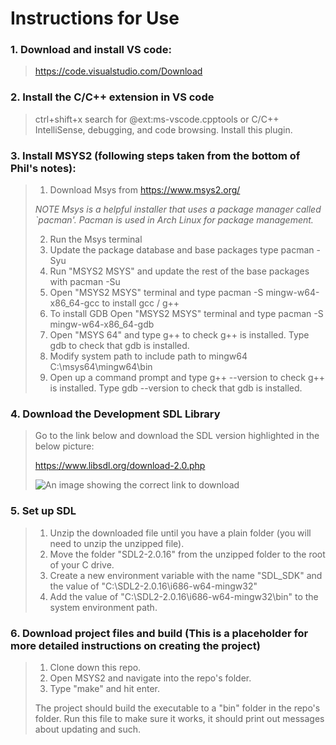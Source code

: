 # Instructions for Use

### 1. Download and install VS code:
> https://code.visualstudio.com/Download

### 2. Install the C/C++ extension in VS code 
> ctrl+shift+x search for @ext:ms-vscode.cpptools or C/C++ IntelliSense, debugging, and code browsing. Install this plugin.

### 3. Install MSYS2 (following steps taken from the bottom of Phil's notes):
> 1. Download Msys from https://www.msys2.org/
>
> *NOTE Msys is a helpful installer that uses a package manager called `pacman'. Pacman is used in Arch Linux for package management.*
>
> 2. Run the Msys terminal
> 3. Update the package database and base packages type pacman -Syu
> 4. Run "MSYS2 MSYS" and update the rest of the base packages with pacman -Su
> 5. Open "MSYS2 MSYS" terminal and type pacman -S mingw-w64-x86_64-gcc to install gcc / g++
> 6. To install GDB Open "MSYS2 MSYS" terminal and type pacman -S mingw-w64-x86_64-gdb
> 7. Open "MSYS 64" and type g++ to check g++ is installed. Type gdb to check that gdb is installed.
> 8. Modify system path to include path to mingw64 C:\msys64\mingw64\bin
> 9. Open up a command prompt and type g++ --version to check g++ is installed. Type gdb --version to check that gdb is installed.
 
### 4. Download the Development SDL Library
> Go to the link below and download the SDL version highlighted in the below picture:
> 
> https://www.libsdl.org/download-2.0.php
> 
> ![An image showing the correct link to download](https://github.com/MichaelRRyan/SDL2-Make-Gameloop/blob/Images/download_link.png)

### 5. Set up SDL
> 1. Unzip the downloaded file until you have a plain folder (you will need to unzip the unzipped file).
> 2. Move the folder "SDL2-2.0.16" from the unzipped folder to the root of your C drive.
> 3. Create a new environment variable with the name "SDL_SDK" and the value of "C:\SDL2-2.0.16\i686-w64-mingw32"
> 4. Add the value of "C:\SDL2-2.0.16\i686-w64-mingw32\bin" to the system environment path.

### 6. Download project files and build (This is a placeholder for more detailed instructions on creating the project)
> 1. Clone down this repo.
> 2. Open MSYS2 and navigate into the repo's folder.
> 3. Type "make" and hit enter.
>
> The project should build the executable to a "bin" folder in the repo's folder. Run this file to make sure it works, it should print out messages about updating and such.
